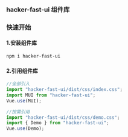 ### hacker-fast-ui 组件库

### 快速开始

#### 1.安装组件库

```bash
npm i hacker-fast-ui
```

#### 2.引用组件库

```js
//全部引入
import "hacker-fast-ui/dist/css/index.css";
import MUI from "hacker-fast-ui";
Vue.use(MUI);

//按需引用
import "hacker-fast-ui/dist/css/demo.css";
import { Demo } from "hacker-fast-ui";
Vue.use(Demo);
```
